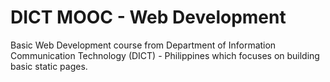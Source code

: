# DICT MOOC - Web Development
Basic Web Development course from Department of Information Communication Technology (DICT) - Philippines which focuses on building basic static pages.

